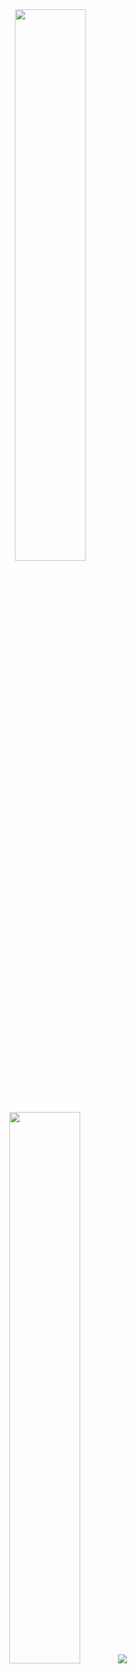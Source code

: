<p align="center">
  <br>
  <br>

  <img height="50%" width="auto" src ="https://github-readme-stats.vercel.app/api?username=drown-ed&show_icons=true&count_private=true&theme=graywhite&hide_border=true&hide=issues,contribs&bg_color=00000000">
  <img height="50%" width="auto" src ="https://github-readme-stats.vercel.app/api/top-langs/?username=drown-ed&layout=compact&hide_border=true&theme=graywhite&bg_color=00000000&langs_count=6&hide=jupyter%20notebook,tex,css,php&exclude_repo=Pacman-AI">
  <img src ="https://github-readme-streak-stats.herokuapp.com?user=drown-ed&theme=graywhite&hide_border=true&background=FFFFFF00">
  <br>
  <br>
  <img height="20%" width="35%" src ="https://novatorem-9zb39if7e-drown-ed.vercel.app/api/spotify"><br>
</p>

  
